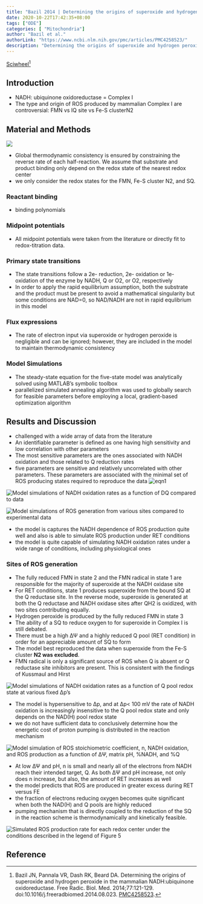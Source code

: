 ```yaml
---
title: "Bazil 2014 | Determining the origins of superoxide and hydrogen peroxide in the mammalian NADH:ubiquinone oxidoreductase"
date: 2020-10-22T17:42:35+08:00
tags: ["ODE"]
categories: [ "Mitochondria"]
author: "Bazil et al."
authorLink: "https://www.ncbi.nlm.nih.gov/pmc/articles/PMC4258523/"
description: "Determining the origins of superoxide and hydrogen peroxide in the mammalian NADH:ubiquinone oxidoreductase"
---
```


[Sciwheel](https://sciwheel.com/work/#/items/5916864)[^Bazil2014]

<!--more-->

## Introduction
* NADH: ubiquinone oxidoreductase = Complex I
* The type and origin of ROS produced by mammalian Complex I are controversial: FMN vs IQ site vs Fe-S clusterN2

## Material and Methods
![](https://www.ncbi.nlm.nih.gov/pmc/articles/PMC4258523/bin/nihms628859f1.jpg)
* Global thermodynamic consistency is ensured by constraining the reverse rate of each half-reaction. We assume that substrate and product binding only depend on the redox state of the nearest redox center
* we only consider the redox states for the FMN, Fe-S cluster N2, and SQ.
### Reactant binding
* binding polynomials

### Midpoint potentials
* All midpoint potentials were taken from the literature or directly fit to redox-titration data.

### Primary state transitions
* The state transitions follow a 2e- reduction, 2e- oxidation or 1e-oxidation of the enzyme by NADH, Q or O2, or O2, respectively
* In order to apply the rapid equilibrium assumption, both the substrate and the product must be present to avoid a mathematical singularity but some conditions are NAD=0, so NAD/NADH are not in rapid equlibrium in this model

### Flux expressions
* The rate of electron input via superoxide or hydrogen peroxide is negligible and can be ignored; however, they are included in the model to maintain thermodynamic consistency

### Model Simulations

* The steady-state equation for the five-state model was analytically solved using MATLAB’s symbolic toolbox
* parallelized simulated annealing algorithm was used to globally search for feasible parameters before employing a local, gradient-based optimization algorithm

## Results and Discussion
* challenged with a wide array of data from the literature
* An identifiable parameter is defined as one having high sensitivity and low correlation with other parameters
* The most sensitive parameters are the ones associated with NADH oxidation and those related to Q reduction rates
* five parameters are sensitive and relatively uncorrelated with other parameters. These parameters are associated with the minimal set of ROS producing states required to reproduce the data
![eqn1](https://user-images.githubusercontent.com/40054455/86616014-d0397b00-bfe7-11ea-984c-79a364be7f63.png)

![](https://www.ncbi.nlm.nih.gov/pmc/articles/PMC4258523/bin/nihms628859f2.jpg "Model simulations of NADH oxidation rates as a function of DQ compared to data")

![](https://www.ncbi.nlm.nih.gov/pmc/articles/PMC4258523/bin/nihms628859f3.jpg "Model simulations of ROS generation from various sites compared to experimental data")

* the model is captures the NADH dependence of ROS production quite well and also is able to simulate ROS production under RET conditions
* the model is quite capable of simulating NADH oxidation rates under a wide range of conditions, including physiological ones

### Sites of ROS generation
* The fully reduced FMN in state 2 and the FMN radical in state 1 are responsible for the majority of superoxide at the NADH oxidase site
* For RET conditions, state 1 produces superoxide from the bound SQ at the Q reductase site. In the reverse mode, superoxide is generated at both the Q reductase and NADH oxidase sites after QH2 is oxidized, with two sites contributing equally.
* Hydrogen peroxide is produced by the fully reduced FMN in state 3
* The ability of a SQ to reduce oxygen to for superoxide in Complex I is still debated.
* There must be a high ΔΨ and a highly reduced Q pool (RET condition) in order for an appreciable amount of SQ to form
* The model best reproduced the data when superoxide from the Fe-S cluster **N2 was excluded**.
* FMN radical is only a significant source of ROS when Q is absent or Q reductase site inhibitors are present. This is consistent with the findings of Kussmaul and Hirst

![](https://www.ncbi.nlm.nih.gov/pmc/articles/PMC4258523/bin/nihms628859f4.jpg "Model simulations of NADH oxidation rates as a function of Q pool redox state at various fixed Δp’s")
* The model is hypersensitive to Δp, and at Δp< 100 mV the rate of NADH oxidation is increasingly insensitive to the Q pool redox state and only depends on the NAD(H) pool redox state
* we do not have sufficient data to conclusively determine how the energetic cost of proton pumping is distributed in the reaction mechanism

![](https://www.ncbi.nlm.nih.gov/pmc/articles/PMC4258523/bin/nihms628859f5.jpg "Model simulation of ROS stoichiometric coefficient, n, NADH oxidation, and ROS production as a function of ΔΨ, matrix pH, %NADH, and %Q")
* At low ΔΨ and pH, n is small and nearly all of the electrons from NADH reach their intended target, Q. As both ΔΨ and pH increase, not only does n increase, but also, the amount of RET increases as well
* the model predicts that ROS are produced in greater excess during RET versus FE
* the fraction of electrons reducing oxygen becomes quite significant when both the NAD(H) and Q pools are highly reduced
* pumping mechanism that is directly coupled to the reduction of the SQ in the reaction scheme is thermodynamically and kinetically feasible.

![](https://www.ncbi.nlm.nih.gov/pmc/articles/PMC4258523/bin/nihms628859f6.jpg "Simulated ROS production rate for each redox center under the conditions described in the legend of Figure 5")

## Reference
[^Bazil2014]: Bazil JN, Pannala VR, Dash RK, Beard DA. Determining the origins of superoxide and hydrogen peroxide in the mammalian NADH:ubiquinone oxidoreductase. Free Radic. Biol. Med. 2014;77:121-129. doi:10.1016/j.freeradbiomed.2014.08.023. [PMC4258523](http://www.ncbi.nlm.nih.gov/pmc/articles/PMC4258523).
